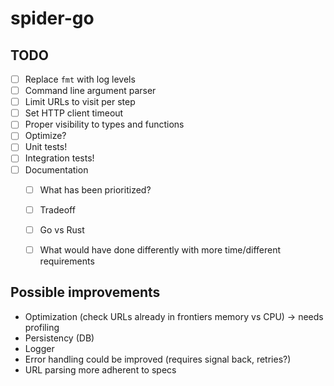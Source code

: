 # spider-go


## TODO
- [ ] Replace `fmt` with log levels
- [ ] Command line argument parser
- [ ] Limit URLs to visit per step
- [ ] Set HTTP client timeout
- [ ] Proper visibility to types and functions
- [ ] Optimize?
- [ ] Unit tests!
- [ ] Integration tests!
- [ ] Documentation
    - [ ] What has been prioritized?
    - [ ] Tradeoff
    - [ ] Go vs Rust
    - [ ] What would have done differently with more time/different requirements


## Possible improvements
- Optimization (check URLs already in frontiers memory vs CPU) -> needs profiling
- Persistency (DB)
- Logger
- Error handling could be improved (requires signal back, retries?)
- URL parsing more adherent to specs
